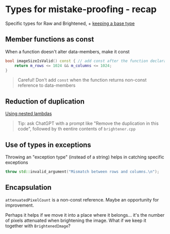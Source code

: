 # Types for mistake-proofing - recap

Specific types for Raw and Brightened, + [keeping a base type](https://github.com/clean-code-personal/types-for-mistake-proofing-srivathsa-sarvothama/blob/813a73a1c503f05aef3ccf5113eed54936043340/image.h)

## Member functions as const

When a function doesn't alter data-members, make it const

```cpp
bool imageSizeIsValid() const { // add const after the function declaration
    return m_rows <= 1024 && m_columns <= 1024;
}
```

>Careful! Don't add `const` when the function returns non-const reference to data-members

## Reduction of duplication

[Using nested lambdas](https://github.com/clean-code-personal/types-for-mistake-proofing-Sriranganatha1979/blob/a5c90d0b4915b3e1da5c82a6676bee142a0ef291/brightener.cpp)

>Tip: ask ChatGPT with a prompt like "Remove the duplication in this code", followed by th eentire contents of `brightener.cpp`

## Use of types in exceptions

Throwing an "exception type" (instead of a string) helps in catching specific exceptions

```cpp
throw std::invalid_argument("Mismatch between rows and columns.\n");
```

## Encapsulation

`attenuatedPixelCount` is a non-const reference. Maybe an opportunity for improvement.

Perhaps it helps if we move it into a place where it belongs... it's the number of pixels attenuated when brightening the image. What if we keep it together with `BrightenedImage`?
